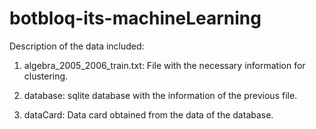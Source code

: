 # botbloq-its-machineLearning

Description of the data included:

1. algebra_2005_2006_train.txt: File with the necessary information for clustering.

2. database: sqlite database with the information of the previous file.

3. dataCard: Data card obtained from the data of the database.
